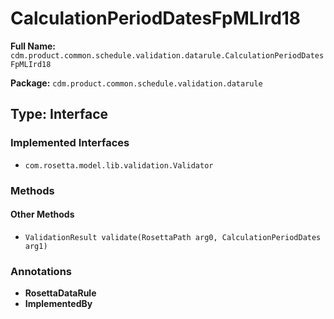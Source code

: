 # CalculationPeriodDatesFpMLIrd18

**Full Name:** `cdm.product.common.schedule.validation.datarule.CalculationPeriodDatesFpMLIrd18`

**Package:** `cdm.product.common.schedule.validation.datarule`

## Type: Interface

### Implemented Interfaces

- `com.rosetta.model.lib.validation.Validator`

### Methods

#### Other Methods

- `ValidationResult validate(RosettaPath arg0, CalculationPeriodDates arg1)`

### Annotations

- **RosettaDataRule**
- **ImplementedBy**

